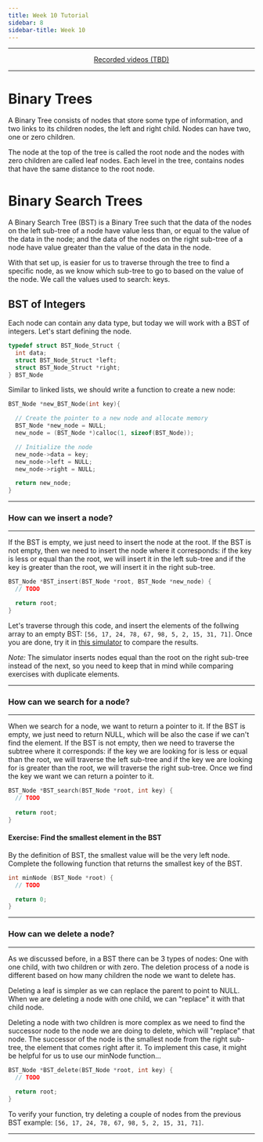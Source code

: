 ```yaml
---
title: Week 10 Tutorial
sidebar: 8
sidebar-title: Week 10
---
```



---


<p align="center"> <a href="https://youtube.com"> Recorded videos (TBD) </a> </p>

---

# Binary Trees

A Binary Tree consists of nodes that store some type of information, and two links to its children nodes, the left and right child. Nodes can have two, one or zero children.

The node at the top of the tree is called the root node and the nodes with zero children are called leaf nodes. Each level in the tree, contains nodes that have the same distance to the root node.

# Binary Search Trees

A Binary Search Tree (BST) is a Binary Tree such that the data of the nodes on the left sub-tree of a node have value less than, or equal to the value of the data in the node; and the data of the nodes on the right sub-tree of a node have value greater than the value of the data in the node. 

With that set up, is easier for us to traverse through the tree to find a specific node, as we know which sub-tree to go to based on the value of the node. We call the values used to search: keys.

## BST of Integers

Each node can contain any data type, but today we will work with a BST of integers. Let's start defining the node.

```c
typedef struct BST_Node_Struct {
  int data;
  struct BST_Node_Struct *left;
  struct BST_Node_Struct *right;
} BST_Node
```

Similar to linked lists, we should write a function to create a new node:

```c
BST_Node *new_BST_Node(int key){

  // Create the pointer to a new node and allocate memory
  BST_Node *new_node = NULL;
  new_node = (BST_Node *)calloc(1, sizeof(BST_Node));

  // Initialize the node
  new_node->data = key;
  new_node->left = NULL;
  new_node->right = NULL;

  return new_node;
}
```

---

### How can we insert a node?

---

If the BST is empty, we just need to insert the node at the root. If the BST is not empty, then we need to insert the node where it corresponds: if the key is less or equal than the root, we will insert it in the left sub-tree and if the key is greater than the root, we will insert it in the right sub-tree.

```c
BST_Node *BST_insert(BST_Node *root, BST_Node *new_node) {
  // TODO

  return root;
}
```

Let's traverse through this code, and insert the elements of the follwing array to an empty BST: ```[56, 17, 24, 78, 67, 98, 5, 2, 15, 31, 71]```. Once you are done, try it in <a href="https://www.cs.usfca.edu/~galles/visualization/BST.html">this simulator</a> to compare the results.

*Note:* The simulator inserts nodes equal than the root on the right sub-tree instead of the next, so you need to keep that in mind while comparing exercises with duplicate elements.

---

### How can we search for a node?

---

When we search for a node, we want to return a pointer to it. If the BST is empty, we just need to return NULL, which will be also the case if we can't find the element. If the BST is not empty, then we need to traverse the subtree where it corresponds: if the key we are looking for is less or equal than the root, we will traverse the left sub-tree and if the key we are looking for is greater than the root, we will traverse the right sub-tree. Once we find the key we want we can return a pointer to it.

```c
BST_Node *BST_search(BST_Node *root, int key) {
  // TODO
  
  return root;
}
```

#### Exercise: Find the smallest element in the BST

By the definition of BST, the smallest value will be the very left node. Complete the following function that returns the smallest key of the BST.

```c
int minNode (BST_Node *root) {
  // TODO

  return 0;
}
```

---

### How can we delete a node?

---

As we discussed before, in a BST there can be 3 types of nodes: One with one child, with two children or with zero. The deletion process of a node is different based on how many children the node we want to delete has.

Deleting a leaf is simpler as we can replace the parent to point to NULL. When we are deleting a node with one child, we can "replace" it with that child node. 

Deleting a node with two children is more complex as we need to find the successor node to the node we are doing to delete, which will "replace" that node. The successor of the node is the smallest node from the right sub-tree, the element that comes right after it. To implement this case, it might be helpful for us to use our minNode function...

```c
BST_Node *BST_delete(BST_Node *root, int key) {
  // TODO
  
  return root;
}
```

To verify your function, try deleting a couple of nodes from the previous BST example: ```[56, 17, 24, 78, 67, 98, 5, 2, 15, 31, 71]```.

---
